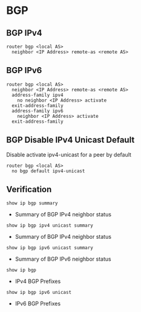 # BGP
## BGP IPv4
```
router bgp <local AS>
  neighbor <IP Address> remote-as <remote AS>
```

## BGP IPv6
```
router bgp <local AS>
  neighbor <IP Address> remote-as <remote AS>
  address-family ipv4
    no neighbor <IP Address> activate
  exit-address-family
  address-family ipv6
    neighbor <IP Address> activate
  exit-address-family
```

## BGP Disable IPv4 Unicast Default
Disable activate ipv4-unicast for a peer by default
```
router bgp <local AS>
  no bgp default ipv4-unicast
```

## Verification
`show ip bgp summary`
- Summary of BGP IPv4 neighbor status

`show ip bgp ipv4 unicast summary`
- Summary of BGP IPv4 neighbor status

`show ip bgp ipv6 unicast summary`
- Summary of BGP IPv6 neighbor status

`show ip bgp`
- IPv4 BGP Prefixes

`show ip bgp ipv6 unicast`
- IPv6 BGP Prefixes
